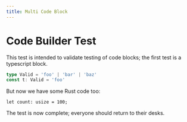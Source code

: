 ```yaml
---
title: Multi Code Block
---
```


# Code Builder Test

This test is intended to validate testing of code blocks; the first test is a typescript block.

```ts { "class": "foobar" }
type Valid = 'foo' | 'bar' | 'baz'
const t: Valid = 'foo'
```

But now we have some Rust code too:

```!#rust class: "foobar", style: "classless"
let count: usize = 100;
```

The test is now complete; everyone should return to their desks.
